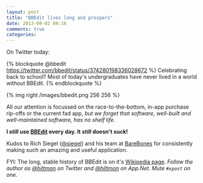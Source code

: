 ```yaml
---
layout: post
title: "BBEdit lives long and prospers"
date: 2013-09-02 09:16
comments: true
categories: 
---
```


On Twitter today:

{% blockquote @bbedit https://twitter.com/bbedit/status/374280198336028672 %}
Celebrating back to school? Most of today's undergraduates have never lived in a world without BBEdit.
{% endblockquote %}

{% img right /images/bbedit.png 256 256 %}

All our attention is focussed on the race-to-the-bottom, in-app purchase rip-offs or the current fad app, *but we forget that software, well-built and well-maintained software, has no shelf life.*

**I *still* use [BBEdit](http://www.barebones.com/products/bbedit/) every day. It *still* doesn't suck!**

Kudos to Rich Siegel ([@siegel](https://twitter.com/siegel)) and his team at [BareBones](http://www.barebones.com) for consistently making such an amazing and useful application.

FYI: The long, stable history of BBEdit is on it's [Wikipedia page](http://en.wikipedia.org/wiki/BBEdit). 
*Follow the author as [@hiltmon](http://twitter.com/hiltmon) on Twitter and [@hiltmon](http://alpha.app.net/hiltmon) on App.Net. Mute `#xpost` on one.*